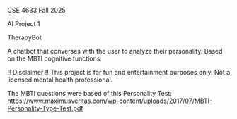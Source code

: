 CSE 4633 Fall 2025

AI Project 1

TherapyBot

A chatbot that converses with the user to analyze their personality. Based on the MBTI cognitive functions. 

!! Disclaimer !!
This project is for fun and entertainment purposes only. Not a licensed mental health professional. 

The MBTI questions were based of this Personality Test:
https://www.maximusveritas.com/wp-content/uploads/2017/07/MBTI-Personality-Type-Test.pdf